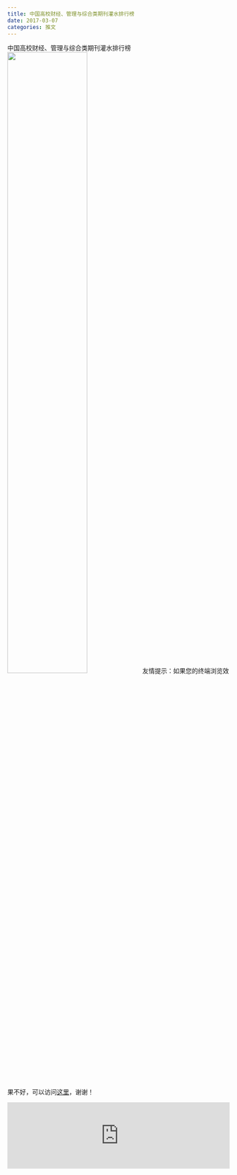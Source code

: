 ```yaml
---
title: 中国高校财经、管理与综合类期刊灌水排行榜
date: 2017-03-07
categories: 推文
---
```

中国高校财经、管理与综合类期刊灌水排行榜
<img src="http://mmbiz.qpic.cn/mmbiz_png/ACviaWTBFxhbx9LtKX1lDnzQKtZ07ib4U63Pq2y0yibL1OicNvwGSNMBrw6LJWHhNAVrLghBlJwWWbDRDu39Voj2XA/0?wx_fmt=png" style="width: 60%; height: auto;"/><!--more-->
友情提示：如果您的终端浏览效果不好，可以访问[这里](https://stata-club.github.io/stata_article/2017-03-07.html)，谢谢！
<iframe src="https://stata-club.github.io/stata_article/2017-03-07.html" id="iframepage" frameborder="0" scrolling="no" marginheight="0" marginwidth="0" width="100%" onLoad="iFrameHeight()"></iframe>
<script type="text/javascript" language="javascript">
function iFrameHeight() {
var ifm= document.getElementById("iframepage");
var subWeb = document.frames ? document.frames["iframepage"].document : ifm.contentDocument;   
if(ifm != null && subWeb != null) {
 ifm.height = subWeb.body.scrollHeight;
} 
} 
</script> 
